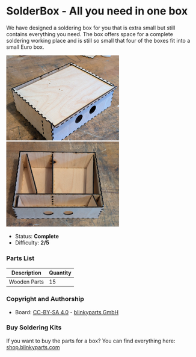 # SolderBox - All you need in one box

We have designed a soldering box for you that is extra small but still contains everything you need. The box offers space for a complete soldering working place and is still so small that four of the boxes fit into a small Euro box.

<img src="manual/images/thumbnail.jpg" width=300px alt="SolderBox"> <img src="manual/images/PXL_20241209_090212345.jpg" width=300px alt="SolderBox">

- Status: **Complete**
- Difficulty: **2/5**

### Parts List

| Description                   | Quantity |
|-------------------------------|----------|
| Wooden Parts					| 15	   |
### Copyright and Authorship

- Board: [CC-BY-SA 4.0](https://creativecommons.org/licenses/by-sa/4.0/) - [blinkyparts GmbH](https://shop.blinkyparts.com)


### Buy Soldering Kits
If you want to buy the parts for a box? You can find everything here: [shop.blinkyparts.com](https://shop.blinkyparts.com/)
